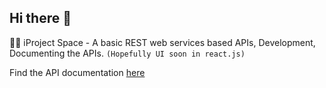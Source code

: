 ## Hi there 👋

🙋‍♀️ iProject Space - A basic REST web services based APIs, Development, Documenting the APIs. ```(Hopefully UI soon in react.js)```

Find the API documentation [here](https://documenter.getpostman.com/view/23232124/VVBWS63Q)

